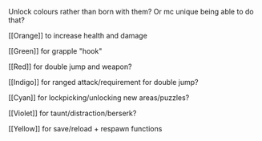 Unlock colours rather than born with them? Or mc unique being able to do that?

[[Orange]] to increase health and damage

[[Green]] for grapple "hook"

[[Red]] for double jump and weapon?

[[Indigo]] for ranged attack/requirement for double jump?

[[Cyan]] for lockpicking/unlocking new areas/puzzles?

[[Violet]] for taunt/distraction/berserk?

[[Yellow]] for save/reload + respawn functions

